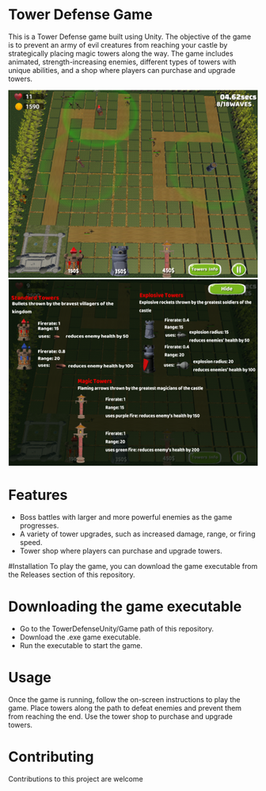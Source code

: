 # Tower Defense Game
This is a Tower Defense game built using Unity. The objective of the game is to prevent an army of evil creatures from reaching your castle by strategically placing magic towers along the way. The game includes animated, strength-increasing enemies, different types of towers with unique abilities, and a shop where players can purchase and upgrade towers.

!['Game screenshot'](pic1.png)
!['Game screenshot'](towershop.png)

# Features
* Boss battles with larger and more powerful enemies as the game progresses.
* A variety of tower upgrades, such as increased damage, range, or firing speed.
* Tower shop where players can purchase and upgrade towers.

#Installation
To play the game, you can download the game executable from the Releases section of this repository.

# Downloading the game executable
* Go to the TowerDefenseUnity/Game path of this repository.
* Download the .exe game executable.
* Run the executable to start the game.

# Usage
Once the game is running, follow the on-screen instructions to play the game. Place towers along the path to defeat enemies and prevent them from reaching the end. Use the tower shop to purchase and upgrade towers.


# Contributing
Contributions to this project are welcome
